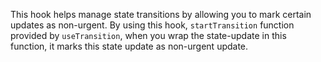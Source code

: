 This hook helps manage state transitions by allowing you to mark certain updates as non-urgent. By using this hook, `startTransition` function provided by `useTransition`, when you wrap the state-update in this function, it marks this state update as non-urgent update.